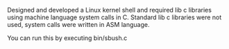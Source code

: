 Designed and developed a Linux kernel shell and required lib c libraries using machine language system calls in C.
Standard lib c libraries were not used, system calls were written in ASM language.

You can run this by executing bin/sbush.c
